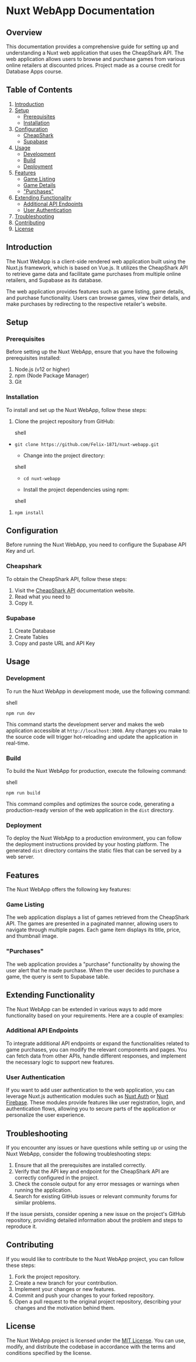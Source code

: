 Nuxt WebApp Documentation
=========================

Overview
--------

This documentation provides a comprehensive guide for setting up and understanding a Nuxt web application that uses the CheapShark API. The web application allows users to browse and purchase games from various online retailers at discounted prices. Project made as a course credit for Database Apps course.

Table of Contents
-----------------

1.  [Introduction](https://chat.openai.com/#introduction)
2.  [Setup](https://chat.openai.com/#setup)
    -   [Prerequisites](https://chat.openai.com/#prerequisites)
    -   [Installation](https://chat.openai.com/#installation)
3.  [Configuration](https://chat.openai.com/#configuration)
    -   [CheapShark](https://chat.openai.com/#cheapshark)
    -   [Supabase](https://chat.openai.com/#supabase)
4.  [Usage](https://chat.openai.com/#usage)
    -   [Development](https://chat.openai.com/#development)
    -   [Build](https://chat.openai.com/#build)
    -   [Deployment](https://chat.openai.com/#deployment)
5.  [Features](https://chat.openai.com/#features)
    -   [Game Listing](https://chat.openai.com/#game-listing)
    -   [Game Details](https://chat.openai.com/#game-details)
    -   ["Purchases"](https://chat.openai.com/#"purchases")
6.  [Extending Functionality](https://chat.openai.com/#extending-functionality)
    -   [Additional API Endpoints](https://chat.openai.com/#additional-api-endpoints)
    -   [User Authentication](https://chat.openai.com/#user-authentication)
7.  [Troubleshooting](https://chat.openai.com/#troubleshooting)
8.  [Contributing](https://chat.openai.com/#contributing)
9.  [License](https://chat.openai.com/#license)

Introduction
------------

The Nuxt WebApp is a client-side rendered web application built using the Nuxt.js framework, which is based on Vue.js. It utilizes the CheapShark API to retrieve game data and facilitate game purchases from multiple online retailers, and Supabase as its database.

The web application provides features such as game listing, game details, and purchase functionality. Users can browse games, view their details, and make purchases by redirecting to the respective retailer's website.

Setup
-----

### Prerequisites

Before setting up the Nuxt WebApp, ensure that you have the following prerequisites installed:

1.  Node.js (v12 or higher)
2.  npm (Node Package Manager)
3.  Git

### Installation

To install and set up the Nuxt WebApp, follow these steps:

1.  Clone the project repository from GitHub:

    shell

-   `git clone https://github.com/Felix-1871/nuxt-webapp.git`

    -   Change into the project directory:

    shell

    -   `cd nuxt-webapp`

    -   Install the project dependencies using npm:

    shell

1.  `npm install`

Configuration
-------------

Before running the Nuxt WebApp, you need to configure the Supabase API Key and url.

### Cheapshark

To obtain the CheapShark API, follow these steps:

1.  Visit the [CheapShark API](https://apidocs.cheapshark.com/) documentation website.
2. Read what you need to
3. Copy it.

### Supabase

1. Create Database
2. Create Tables
3. Copy and paste URL and API Key

Usage
-----

### Development

To run the Nuxt WebApp in development mode, use the following command:

shell

`npm run dev`

This command starts the development server and makes the web application accessible at `http://localhost:3000`. Any changes you make to the source code will trigger hot-reloading and update the application in real-time.

### Build

To build the Nuxt WebApp for production, execute the following command:

shell

`npm run build`

This command compiles and optimizes the source code, generating a production-ready version of the web application in the `dist` directory.

### Deployment

To deploy the Nuxt WebApp to a production environment, you can follow the deployment instructions provided by your hosting platform. The generated `dist` directory contains the static files that can be served by a web server.

Features
--------

The Nuxt WebApp offers the following key features:

### Game Listing

The web application displays a list of games retrieved from the CheapShark API. The games are presented in a paginated manner, allowing users to navigate through multiple pages. Each game item displays its title, price, and thumbnail image.

### "Purchases"

The web application provides a "purchase" functionality by showing the user alert that he made purchase. When the user decides to purchase a game, the query is sent to Supabase table.

Extending Functionality
-----------------------

The Nuxt WebApp can be extended in various ways to add more functionality based on your requirements. Here are a couple of examples:

### Additional API Endpoints

To integrate additional API endpoints or expand the functionalities related to game purchases, you can modify the relevant components and pages. You can fetch data from other APIs, handle different responses, and implement the necessary logic to support new features.

### User Authentication

If you want to add user authentication to the web application, you can leverage Nuxt.js authentication modules such as [Nuxt Auth](https://auth.nuxtjs.org/) or [Nuxt Firebase](https://firebase.nuxtjs.org/). These modules provide features like user registration, login, and authentication flows, allowing you to secure parts of the application or personalize the user experience.

Troubleshooting
---------------

If you encounter any issues or have questions while setting up or using the Nuxt WebApp, consider the following troubleshooting steps:

1.  Ensure that all the prerequisites are installed correctly.
2.  Verify that the API key and endpoint for the CheapShark API are correctly configured in the project.
3.  Check the console output for any error messages or warnings when running the application.
4.  Search for existing GitHub issues or relevant community forums for similar problems.

If the issue persists, consider opening a new issue on the project's GitHub repository, providing detailed information about the problem and steps to reproduce it.

Contributing
------------

If you would like to contribute to the Nuxt WebApp project, you can follow these steps:

1.  Fork the project repository.
2.  Create a new branch for your contribution.
3.  Implement your changes or new features.
4.  Commit and push your changes to your forked repository.
5.  Open a pull request to the original project repository, describing your changes and the motivation behind them.

License
-------

The Nuxt WebApp project is licensed under the [MIT License](https://opensource.org/licenses/MIT). You can use, modify, and distribute the codebase in accordance with the terms and conditions specified by the license.
